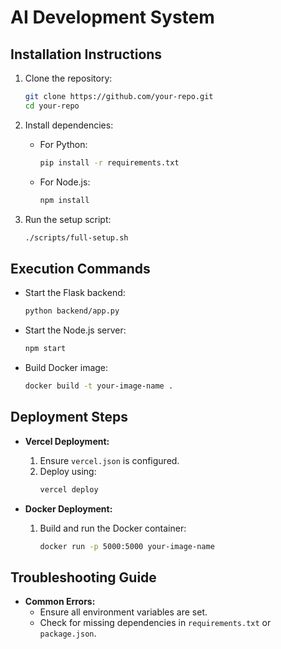 # AI Development System

## Installation Instructions
1. Clone the repository:
   ```bash
   git clone https://github.com/your-repo.git
   cd your-repo
   ```

2. Install dependencies:
   - For Python:
     ```bash
     pip install -r requirements.txt
     ```
   - For Node.js:
     ```bash
     npm install
     ```

3. Run the setup script:
   ```bash
   ./scripts/full-setup.sh
   ```

## Execution Commands
- Start the Flask backend:
  ```bash
  python backend/app.py
  ```

- Start the Node.js server:
  ```bash
  npm start
  ```

- Build Docker image:
  ```bash
  docker build -t your-image-name .
  ```

## Deployment Steps
- **Vercel Deployment:**
  1. Ensure `vercel.json` is configured.
  2. Deploy using:
     ```bash
     vercel deploy
     ```

- **Docker Deployment:**
  1. Build and run the Docker container:
     ```bash
     docker run -p 5000:5000 your-image-name
     ```

## Troubleshooting Guide
- **Common Errors:**
  - Ensure all environment variables are set.
  - Check for missing dependencies in `requirements.txt` or `package.json`.
